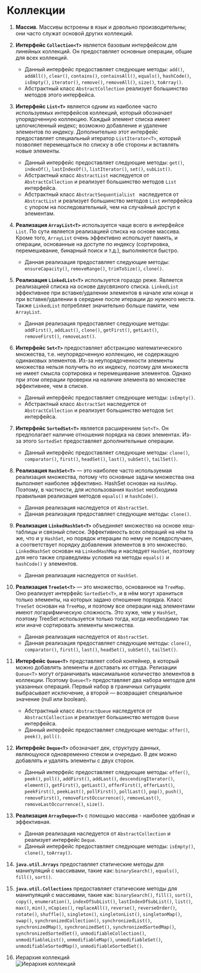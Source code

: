 # Коллекции

1. **Массив**. Массивы встроены в язык и довольно производительны; они часто служат основой других коллекций.

2. **Интерфейс `Collection<T>`** является базовым интерфейсом для линейных коллекций. Он предоставляет основные операции, общие для всех коллекций.
    - Данный интерфейс предоставляет следующие методы: `add()`, `addAll()`, `clear()`, `contains()`, `containsAll()`, `equals()`, `hashCode()`, `isEmpty()`, `iterator()`, `remove()`, `removeAll()`, `size()`, `toArray()`.
    - Абстрактный класс `AbstractCollection` реализует большинство методов этого интерфейса.

3. **Интерфейс `List<T>`** является одним из наиболее часто используемых интерфейсов коллекций, который обозначает упорядоченную коллекцию. Каждый элемент списка имеет целочисленный индекс; возможно добавление и удаление элементов по индексу. Дополнительно этот интерфейс предоставляет специальный итератор `ListIterator<T>`, который позволяет перемещаться по списку в обе стороны и вставлять новые элементы.
    - Данный интерфейс предоставляет следующие методы: `get()`, `indexOf()`, `lastIndexOf()`, `listIterator()`, `set()`, `subList()`.
    - Абстрактный класс `AbstractList` наследуется от `AbstractCollection` и реализует большинство методов `List` интерфейса.
    - Абстрактный класс `AbstractSequentialList ` наследуется от `AbstractList` и реализует большинство методов `List` интерфейса с упором на последовательный, чем на случайный доступ к элементам.

4. **Реализация `ArrayList<T>`** используется чаще всего в интерфейсе `List`. По сути является реализацией списка на основе массива. Кроме того, `ArrayList` очень эффективно использует память, и операции, основанные на доступе по индексу (сортировка, перемешивание, бинарный поиск и т.д.), выполняются быстро.
    - Данная реализация предоставляет следующие методы: `ensureCapacity()`, `removeRange()`, `trimToSize()`, `clone()`.

5. **Реализация `LinkedList<T>`** используется гораздо реже. Является реализацией списка на основе двусвязного списка. `LinkedList` эффективнее при вставке/удалении элементов в начале или конце и при вставке/удалении в середине после итерации до нужного места. Также `LinkedList` потребляет значительно больше памяти, чем `ArrayList`.
    - Данная реализация предоставляет следующие методы: `addFirst()`, `addLast()`, `clone()`, `getFirst()`, `getLast()`, ` removeFirst()`, `removeLast()`.

6. **Интерфейс `Set<T>`** предоставляет абстракцию математического множества, т.е. неупорядоченную коллекцию, не содержащую одинаковых элементов. Из-за неупорядоченности элементы множества нельзя получить по их индексу, поэтому для множеств не имеет смысла сортировка и перемешивание элементов. Однако при этом операции проверки на наличие элемента во множестве эффективнее, чем в списке.
    - Данный интерфейс предоставляет следующие методы: `isEmpty()`.
    - Абстрактный класс `AbstractSet` наследуется от `AbstractCollection` и реализует большинство методов `Set` интерфейса.

7. **Интерфейс `SortedSet<T>`** является расширением `Set<T>`. Он предполагает наличие отношения порядка на своих элементах. Из-за этого `SortedSet` предоставляет дополнительные операции.
    - Данный интерфейс предоставляет следующие методы: `clone()`, `comparator()`, `first()`, `headSet()`, `last()`, `subSet()`, `tailSet()`.

8. **Реализация `HashSet<T>`** — это наиболее часто используемая реализация множества, потому что основные задачи множества она выполняет наиболее эффективно. HashSet основан на `HashMap`. Поэтому, в частности, для использования `HashSet` необходима правильная реализация методов `equals()` и `hashCode()`.
    - Данная реализация наследуется от `AbstractSet`.
    - Данная реализация предоставляет следующие методы: `clone()`.

9. **Реализация `LinkedHashSet<T>`** объединяет множество на основе хеш-таблицы и связный список. Эффективность всех операций на нём та же, что и у `HashSet`, но порядок итерации по нему не псевдослучаен, а соответствует порядку добавления элементов в это множество. `LinkedHashSet` основан на `LinkedHashMap` и наследует `HashSet`, поэтому для него также справедливы условия на методы `equals()` и `hashCode()` у элементов.
    - Данная реализация наследуется от `HashSet`.

10. **Реализация `TreeSet<T>`** — это множество, основанное на `TreeMap`. Оно реализует интерфейс `SortedSet<T>`, и в нём могут храниться только элементы, на которых задано отношение порядка. Класс `TreeSet` основан на `TreeMap`, и поэтому все операции над элементами имеют логарифмическую сложность. Это хуже, чем у `HashSet`, поэтому TreeSet используется только тогда, когда необходимо так или иначе сортировать элементы множества.
    - Данная реализация наследуется от `AbstractSet`.
    - Данная реализация предоставляет следующие методы: `clone()`, `comparator()`, `first()`, `last()`, `headSet()`, `subSet()`, `tailSet()`.

11. **Интерфейс `Queue<T>`** представляет собой контейнер, в который можно добавлять элементы и доставать их оттуда. Релизации `Queue<T>` могут ограничивать максимальное количество элементов в коллекции. Поэтому `Queue<T>` предоставляет два набора методов для указанных операций. Первый набор в граничных ситуациях выбрасывает исключение, а второй — возвращает специальное значение (null или boolean).
    - Абстрактный класс `AbstractQueue` наследуется от `AbstractCollection` и реализует большинство методов `Queue` интерфейса.
    - Данный интерфейс предоставляет следующие методы: `offer()`, `peek()`, `poll()`.

12. **Интерфейс `Deque<T>`** обозначает дек, структуру данных, являющуюся одновременно стеком и очередью. В дек можно добавлять и удалять элементы с двух сторон.
    - Данный интерфейс предоставляет следующие методы: `offer()`, `peek()`, `poll()`, `addFirst()`, `addLast()`, `descendingIterator()`, `element()`, `getFirst()`, `getLast()`, `offerFirst()`, `offerLast()`, `peekFirst()`, `peekLast()`, `pollFirst()`, `pollLast()`, `pop()`, `push()`, `removeFirst()`, `removeFirstOccurrence()`, `removeLast()`, `removeLastOccurrence()`, `size()`.

13. **Реализация `ArrayDeque<T>`** с помощью массива - наиболее удобная и эффективная.
    - Данная реализация наследуется от `AbstractCollection` и реализует интерфейс `Deque`.
    - Данный интерфейс предоставляет следующие методы: `isEmpty()`, `clone()`, `toArray()`.

14. **`java.util.Arrays`** предоставляет статические методы для манипуляций с массивами, такие как: `binarySearch()`, `equals()`, `fill()`, `sort()`.

15. **`java.util.Collections`** предоставляет статические методы для манипуляций с массивами, такие как: `binarySearch()`, `fill()`, `sort()`, `copy()`, `enumeration()`, `indexOfSubList()`, `lastIndexOfSubList()`, `list()`, `max()`, `min()`, `nCopies()`, `replaceAll()`, `reverse()`, `reverseOrder()`, `rotate()`, `shuffle()`, `singleton()`, `singletonList()`, `singletonMap()`, `swap()`, `synchronizedCollection()`, `synchronizedList()`, `synchronizedMap()`, `synchronizedSet()`, `synchronizedSortedMap()`, ` synchronizedSortedSet()`, `unmodifiableCollection()`, `unmodifiableList()`, `unmodifiableMap()`, `unmodifiableSet()`, `unmodifiableSortedMap()`, `unmodifiableSortedSet()`.

16. Иерархия коллекций  
    ![Иерархия коллекций](https://i.gyazo.com/c728629e97972ba7d715d23c2f3e7b51.png)
    
